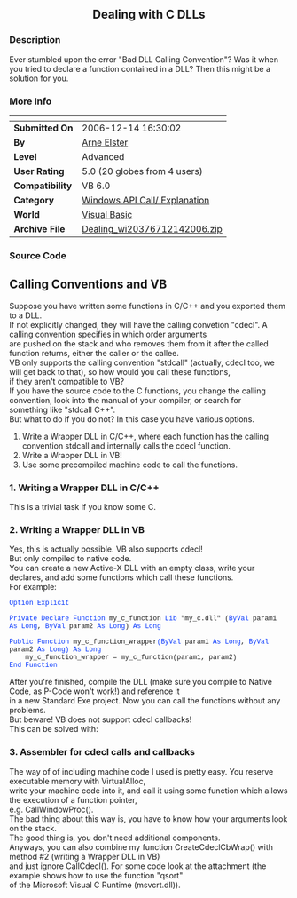 ﻿<div align="center">

## Dealing with C DLLs


</div>

### Description

Ever stumbled upon the error "Bad DLL Calling Convention"? Was it when you tried to declare a function contained in a DLL? Then this might be a solution for you.
 
### More Info
 


<span>             |<span>
---                |---
**Submitted On**   |2006-12-14 16:30:02
**By**             |[Arne Elster](https://github.com/Planet-Source-Code/PSCIndex/blob/master/ByAuthor/arne-elster.md)
**Level**          |Advanced
**User Rating**    |5.0 (20 globes from 4 users)
**Compatibility**  |VB 6\.0
**Category**       |[Windows API Call/ Explanation](https://github.com/Planet-Source-Code/PSCIndex/blob/master/ByCategory/windows-api-call-explanation__1-39.md)
**World**          |[Visual Basic](https://github.com/Planet-Source-Code/PSCIndex/blob/master/ByWorld/visual-basic.md)
**Archive File**   |[Dealing\_wi20376712142006\.zip](https://github.com/Planet-Source-Code/arne-elster-dealing-with-c-dlls__1-67384/archive/master.zip)





### Source Code

<style type="text/css">
<!--
.VBCodeFont {
	font-family: "Courier New", Courier, monospace;
	font-size: 12px;
}
.VBKeyWordColor {color: #0033FF}
-->
</style>
<h2>Calling Conventions and VB </h2>
<p>Suppose you have written some functions in C/C++ and you exported them to a DLL.<br>
 If not explicitly changed, they will have the calling convetion "cdecl".
A calling convention specifies in which order arguments <br>
are pushed on the stack and who removes them from it after the called function returns, either the caller or the callee.<br>
VB only supports the calling convention "stdcall" (actually, cdecl too, we will get back to that), so how would you call these functions,<br>
if they aren't compatible to VB?<br>
If you have the source code to the C functions, you change the calling convention, look into the manual of your compiler, or search for<br>
something like &quot;stdcall C++&quot;.<br>
But what to do if you do not? In this case you have various options.</p>
<ol>
 <li> Write a Wrapper DLL in C/C++, where each function has the calling convention stdcall and internally calls the cdecl function. </li>
 <li> Write a Wrapper DLL in VB! </li>
 <li> Use some precompiled machine code to call the functions.<br>
 </li>
</ol>
<h3>1. Writing a Wrapper DLL in C/C++ </h3>
<p>This is a trivial task if you know some C.</p>
<h3>2. Writing a Wrapper DLL in VB</h3>
<p>Yes, this is actually possible. VB also supports cdecl!<br>
 But only compiled to native code.<br>
 You can create a new Active-X DLL with an empty class, write your declares, and add some functions which call these functions.<br>
 For example:</p>
<p class="VBCodeFont"><span class="VBKeyWordColor">Option Explicit</span><br>
 <br>
 <span class="VBKeyWordColor">Private Declare Function</span> my_c_function <span class="VBKeyWordColor">Lib</span> &quot;my_c.dll&quot; (<span class="VBKeyWordColor">ByVal</span> param1 <span class="VBKeyWordColor">As Long</span>, <span class="VBKeyWordColor">ByVal</span> param2 <span class="VBKeyWordColor">As Long</span>)<span class="VBKeyWordColor"> As Long</span><br>
 <br>
 <span class="VBKeyWordColor">Public Function</span> my_c_function_wrapper<span class="VBKeyWordColor">(ByVal</span> param1 <span class="VBKeyWordColor">As Long</span>, <span class="VBKeyWordColor">ByVal</span> param2 <span class="VBKeyWordColor">As Long) As Long</span><br>
&nbsp;&nbsp;&nbsp;&nbsp;my_c_function_wrapper = my_c_function(param1, param2)<br>
<span class="VBKeyWordColor">End Function</span></p>
<p>After you're finished, compile the DLL (make sure you compile to Native Code, as P-Code won't work!) and reference it <br>
 in a new Standard Exe project. Now you can call the functions without any problems.<br>
 But beware! VB does not support cdecl callbacks!<br>
This can be solved with:</p>
<h3>3. Assembler for cdecl calls and callbacks </h3>
<p>The way of of including machine code I used is pretty easy. You reserve executable memory with VirtualAlloc,<br>
 write your machine code into it, and call it using some function which allows the execution of a function pointer,<br>
 e.g. CallWindowProc().<br>
The bad thing about this way is, you have to know how your arguments look on the stack.<br>
The good thing is, you don't need additional components.<br>
Anyways, you can also combine my function CreateCdeclCbWrap() with method #2 (writing a Wrapper DLL in VB)<br>
and just ignore CallCdecl(). For some code look at the attachment (the example shows how to use the function &quot;qsort&quot;<br>
of the Microsoft Visual C Runtime (msvcrt.dll)).
</p>

